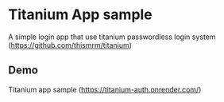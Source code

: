 # Titanium App sample

A simple login app that use titanium passwordless login system (https://github.com/thismrm/titanium)


## Demo

Titanium app sample (https://titanium-auth.onrender.com/)
